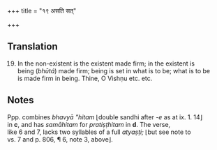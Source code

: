 +++
title = "१९ असति सत्"

+++
## Translation
19. In the non-existent is the existent made firm; in the existent is  
being (*bhūtá*) made firm; being is set in what is to be; what is to be  
is made firm in being. Thine, O Vishṇu etc. etc.

## Notes
Ppp. combines *bhavyā ”hitam* ⌊double sandhi after *-e* as at ix. 1. 14⌋  
in **c**, and has *samāhitam* for *pratiṣṭhitam* in **d**. The verse,  
like 6 and 7, lacks two syllables of a full *atyaṣṭi;* ⌊but see note to  
vs. 7 and p. 806, ¶ 6, note 3, above⌋.
